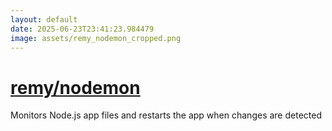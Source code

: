 ```yaml
---
layout: default
date: 2025-06-23T23:41:23.984479
image: assets/remy_nodemon_cropped.png
---
```


# [remy/nodemon](https://github.com/remy/nodemon)

Monitors Node.js app files and restarts the app when changes are detected
